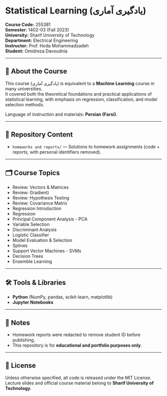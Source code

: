 # Statistical Learning (یادگیری آماری)

**Course Code:** 255381  
**Semester:** 1402-03 (Fall 2023)  
**University:** Sharif University of Technology  
**Department:** Electrical Engineering  
**Instructor:** Prof. Hoda Mohammadzadeh  
**Student:** Omidreza Davoudnia  

---

## 📖 About the Course
This course (یادگیری آماری) is equivalent to a **Machine Learning** course in many universities.  
It covered both the theoretical foundations and practical applications of statistical learning, with emphasis on regression, classification, and model selection methods.

Language of instruction and materials: **Persian (Farsi)**.

---

## 📂 Repository Content
- `homeworks and reports/` — Solutions to homework assignments (code + reports, with personal identifiers removed).  


---

## 🗂️ Course Topics 
- Review: Vectors & Matrices
- Review: Gradient) 
- Review: Hypothesis Testing
- Review: Covariance Matrix
- Regression Introduction
- Regression  
- Principal Component Analysis - PCA 
- Variable Selection
- Discriminant Analysis
- Logistic Classifier
- Model Evaluation & Selection 
- Splines
- Support Vector Machines - SVMs
- Decision Trees
- Ensemble Learning 

---

## 🛠️ Tools & Libraries
- **Python** (NumPy, pandas, scikit-learn, matplotlib)  
- **Jupyter Notebooks**  

---

## 📌 Notes
- Homework reports were redacted to remove student ID before publishing.  
- This repository is for **educational and portfolio purposes only**.  

---

## 📜 License
Unless otherwise specified, all code is released under the MIT License.  
Lecture slides and official course material belong to **Sharif University of Technology**.

